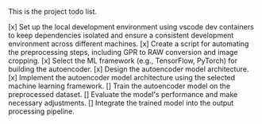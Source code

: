 This is the project todo list.

[x] Set up the local development environment using vscode dev containers to keep dependencies isolated and ensure a consistent development environment across different machines.
[x] Create a script for automating the preprocessing steps, including GPR to RAW conversion and image cropping.
[x] Select the ML framework (e.g., TensorFlow, PyTorch) for building the autoencoder.
[x] Design the autoencoder model architecture.
[x] Implement the autoencoder model architecture using the selected machine learning framework.
[] Train the autoencoder model on the preprocessed dataset.
[] Evaluate the model's performance and make necessary adjustments.
[] Integrate the trained model into the output processing pipeline.
